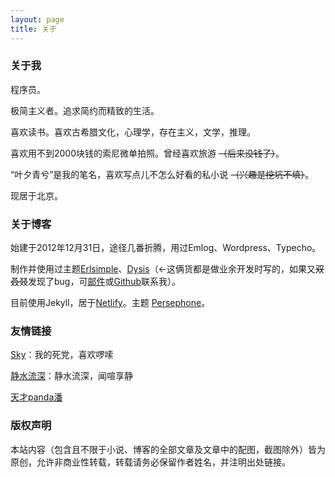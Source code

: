 ```yaml
---
layout: page
title: 关于
---
```


### 关于我

程序员。

极简主义者。追求简约而精致的生活。

喜欢读书。喜欢古希腊文化，心理学，存在主义，文学，推理。

喜欢用不到2000块钱的索尼微单拍照。曾经喜欢旅游 ~~（后来没钱了）~~。

“叶夕青兮”是我的笔名，喜欢写点儿不怎么好看的私小说 ~~（兴趣是挖坑不填）~~。

现居于北京。

### 关于博客

始建于2012年12月31日，途径几番折腾，用过Emlog、Wordpress、Typecho。

制作并使用过主题[Erlsimple](https://github.com/erlzhang/erlsimple)、[Dysis](https://github.com/erlzhang/dysis)（←这俩货都是做业余开发时写的，如果又~~双叒叕~~发现了bug，可[邮件](mailto:zhangshiyu1992@hotmail.com)或[Github](https://github.com/erlzhang)联系我）。

目前使用Jekyll，居于[Netlify](https://www.netlify.com/)。主题 [Persephone](https://github.com/erlzhang/jekyll-theme-persephone)。

### 友情链接

[Sky](https://sky.erl.im/)：我的死党，喜欢啰嗦

[静水流深](https://www.geekboy.org/)：静水流深，闻喧享静

[天才panda潘](https://pan.erl.im)

### 版权声明

本站内容（包含且不限于小说、博客的全部文章及文章中的配图，截图除外）皆为原创，允许非商业性转载，转载请务必保留作者姓名，并注明出处链接。
